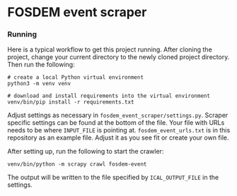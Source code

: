 # FOSDEM event scraper

### Running

Here is a typical workflow to get this project running. After cloning the project, change your current directory to the newly cloned project directory. Then run the following:

```shell
# create a local Python virtual environment
python3 -m venv venv

# download and install requirements into the virtual environment
venv/bin/pip install -r requirements.txt
```

Adjust settings as necessary in `fosdem_event_scraper/settings.py`. Scraper specific settings can be found at the bottom of the file. Your file with URLs needs to be where `INPUT_FILE` is pointing at.
`fosdem_event_urls.txt` is in this repository as an example file. Adjust it as you see fit or create your own file.

After setting up, run the following to start the crawler:

```shell
venv/bin/python -m scrapy crawl fosdem-event
```

The output will be written to the file specified by `ICAL_OUTPUT_FILE` in the settings.
